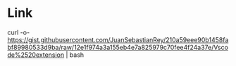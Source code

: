# Link

curl -o- https://gist.githubusercontent.com/JuanSebastianRey/210a59eee90b1458fabf89980533d9ba/raw/12e1f974a3a155eb4e7a825979c70fee4f24a37e/Vscode%2520extension | bash
